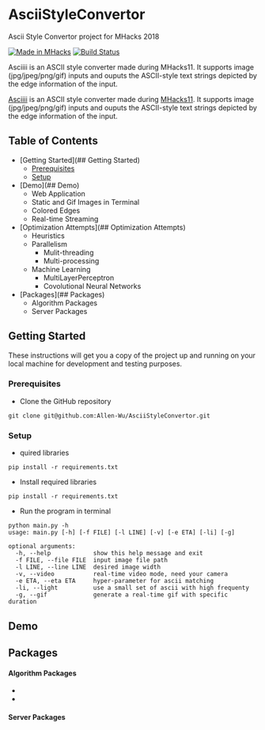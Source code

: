 # AsciiStyleConvertor


Ascii Style Convertor project for MHacks 2018

[![Made in MHacks](https://img.shields.io/badge/Made%20in-MHacks11-d41359.svg?style=flat)](https://mhacks.org)
[![Build Status](https://travis-ci.org/Allen-Wu/AsciiStyleConvertor.svg?branch=master)](https://travis-ci.org/Allen-Wu/AsciiStyleConvertor)

Asciiii is an ASCII style converter made during MHacks11. It supports image (jpg/jpeg/png/gif) inputs and ouputs the ASCII-style text strings depicted by the edge information of the input. 

<gif here>

[Asciiii](https://asciiii.com) is an ASCII style converter made during [MHacks11](https://mhacks.org). It supports image (jpg/jpeg/png/gif) inputs and ouputs the ASCII-style text strings depicted by the edge information of the input. 

<gif here>

## Table of Contents

- [Getting Started](## Getting Started)
  - [Prerequisites](###erequisites)
  - [Setup](###Setup)
- [Demo](## Demo) 
  - Web Application
  - Static and Gif Images in Terminal
  - Colored Edges
  - Real-time Streaming
- [Optimization Attempts](## Optimization Attempts)
  - Heuristics
  - Parallelism
    - Mulit-threading
    - Multi-processing
  - Machine Learning
    - MultiLayerPerceptron
    - Covolutional Neural Networks
- [Packages](## Packages)
  - Algorithm Packages
  - Server Packages

## Getting Started

These instructions will get you a copy of the project up and running on your local machine for development and testing purposes.

### Prerequisites

- Clone the GitHub repository

```
git clone git@github.com:Allen-Wu/AsciiStyleConvertor.git
```

### Setup

- quired libraries

```
pip install -r requirements.txt
```

- Install required libraries

```
pip install -r requirements.txt
```

- Run the program in terminal

```
python main.py -h
usage: main.py [-h] [-f FILE] [-l LINE] [-v] [-e ETA] [-li] [-g]

optional arguments:
  -h, --help            show this help message and exit
  -f FILE, --file FILE  input image file path
  -l LINE, --line LINE  desired image width
  -v, --video           real-time video mode, need your camera
  -e ETA, --eta ETA     hyper-parameter for ascii matching
  -li, --light          use a small set of ascii with high frequenty
  -g, --gif             generate a real-time gif with specific duration

```

## Demo



## Packages

#### Algorithm Packages

- 
- 

#### Server Packages
